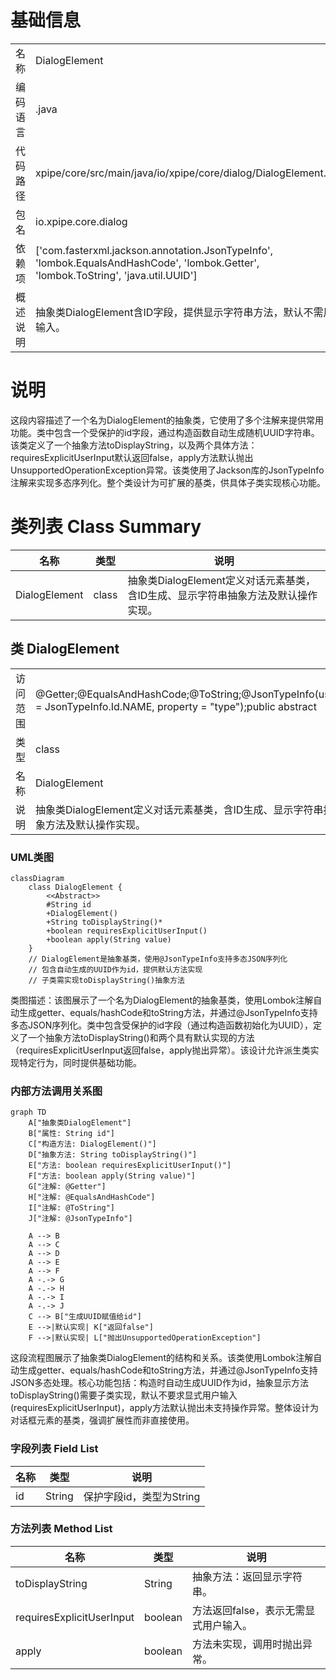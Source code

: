 # 基础信息

|      |      |
|------|------|
| 名称 | DialogElement |
| 编码语言 | .java |
| 代码路径 | xpipe/core/src/main/java/io/xpipe/core/dialog/DialogElement.java |
| 包名 | io.xpipe.core.dialog |
| 依赖项 | ['com.fasterxml.jackson.annotation.JsonTypeInfo', 'lombok.EqualsAndHashCode', 'lombok.Getter', 'lombok.ToString', 'java.util.UUID'] |
| 概述说明 | 抽象类DialogElement含ID字段，提供显示字符串方法，默认不需用户输入。 |

# 说明

这段内容描述了一个名为DialogElement的抽象类，它使用了多个注解来提供常用功能。类中包含一个受保护的id字段，通过构造函数自动生成随机UUID字符串。该类定义了一个抽象方法toDisplayString，以及两个具体方法：requiresExplicitUserInput默认返回false，apply方法默认抛出UnsupportedOperationException异常。该类使用了Jackson库的JsonTypeInfo注解来实现多态序列化。整个类设计为可扩展的基类，供具体子类实现核心功能。

# 类列表 Class Summary

| 名称   | 类型  | 说明 |
|-------|------|-------------|
| DialogElement | class | 抽象类DialogElement定义对话元素基类，含ID生成、显示字符串抽象方法及默认操作实现。 |



## 类 DialogElement

|      |      |
|------|------|
| 访问范围 | @Getter;@EqualsAndHashCode;@ToString;@JsonTypeInfo(use = JsonTypeInfo.Id.NAME, property = "type");public abstract |
| 类型 | class |
| 名称 | DialogElement |
| 说明 | 抽象类DialogElement定义对话元素基类，含ID生成、显示字符串抽象方法及默认操作实现。 |


### UML类图

```mermaid
classDiagram
    class DialogElement {
        <<Abstract>>
        #String id
        +DialogElement()
        +String toDisplayString()*
        +boolean requiresExplicitUserInput()
        +boolean apply(String value)
    }
    // DialogElement是抽象基类，使用@JsonTypeInfo支持多态JSON序列化
    // 包含自动生成的UUID作为id，提供默认方法实现
    // 子类需实现toDisplayString()抽象方法
```

类图描述：该图展示了一个名为DialogElement的抽象基类，使用Lombok注解自动生成getter、equals/hashCode和toString方法，并通过@JsonTypeInfo支持多态JSON序列化。类中包含受保护的id字段（通过构造函数初始化为UUID），定义了一个抽象方法toDisplayString()和两个具有默认实现的方法（requiresExplicitUserInput返回false，apply抛出异常）。该设计允许派生类实现特定行为，同时提供基础功能。


### 内部方法调用关系图

```mermaid
graph TD
    A["抽象类DialogElement"]
    B["属性: String id"]
    C["构造方法: DialogElement()"]
    D["抽象方法: String toDisplayString()"]
    E["方法: boolean requiresExplicitUserInput()"]
    F["方法: boolean apply(String value)"]
    G["注解: @Getter"]
    H["注解: @EqualsAndHashCode"]
    I["注解: @ToString"]
    J["注解: @JsonTypeInfo"]

    A --> B
    A --> C
    A --> D
    A --> E
    A --> F
    A -.-> G
    A -.-> H
    A -.-> I
    A -.-> J
    C --> B["生成UUID赋值给id"]
    E -->|默认实现| K["返回false"]
    F -->|默认实现| L["抛出UnsupportedOperationException"]
```

这段流程图展示了抽象类DialogElement的结构和关系。该类使用Lombok注解自动生成getter、equals/hashCode和toString方法，并通过@JsonTypeInfo支持JSON多态处理。核心功能包括：构造时自动生成UUID作为id，抽象显示方法toDisplayString()需要子类实现，默认不要求显式用户输入(requiresExplicitUserInput)，apply方法默认抛出未支持操作异常。整体设计为对话框元素的基类，强调扩展性而非直接使用。

### 字段列表 Field List

| 名称  | 类型  | 说明 |
|-------|-------|------|
| id | String | 保护字段id，类型为String |

### 方法列表 Method List

| 名称  | 类型  | 说明 |
|-------|-------|------|
| toDisplayString | String | 抽象方法：返回显示字符串。 |
| requiresExplicitUserInput | boolean | 方法返回false，表示无需显式用户输入。 |
| apply | boolean | 方法未实现，调用时抛出异常。 |




